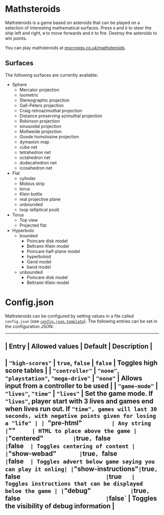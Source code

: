 # Mathsteroids
Mathsteroids is a game based on asteroids that can be played on a selection of interesting mathematical surfaces.
Press `A` and `D` to steer the ship left and right, `W` to move forwards and `K` to fire. Destroy the asteroids to win points.

You can play mathsteroids at [mscroggs.co.uk/mathsteroids](http://www.mscroggs.co.uk/mathsteroids).

## Surfaces
The following surfaces are currently available:

* Sphere
  * Mercator projection
  * Isometric
  * Stereographic projection
  * Gall–Peters projection
  * Craig retroazimuthal projection
  * Distance preserving azimuthal projection
  * Robinson projection
  * sinusoidal projection
  * Mollweide projection
  * Goode homolosine projection
  * dymaxion map
  * cube net
  * tetrahedron net
  * octahedron net
  * dodecahedron net
  * icosahedron net
* Flat
  * cylinder
  * Mobius strip
  * torus
  * Klein bottle
  * real projective plane
  * unbounded
  * loop (elliptical pool)
* Torus
  * Top view
  * Projected flat
* Hyperbolic
  * bounded
    * Poincare disk model
    * Beltrami-Klein model
    * Poincare half-plane model
    * hyperboloid
    * Gand model
    * band model
  * unbounded
    * Poincare disk model
    * Beltrami-Klein model

# Config.json
Mathsteroids can be configured by setting values in a file called `config.json`
(see [`config.json.template`](config.json.template)). The following entries can be set
in the configuration JSON:

-----------------------------------------------------------------------------------------------
| Entry                 | Allowed values                            | Default   | Description |
-----------------------------------------------------------------------------------------------
| `"high-scores"`       | `true`, `false`                           | `false`   | Toggles high score tables |
| `"controller"`        | `"none"`, `"playstation"`, `"mega-drive"` | `"none"`  | Allows input from a controller to be used |
| `"game-mode"`         | `"lives"`, `"time"`                       | `"lives"` | Set the game mode. If `"lives"`, player start with 3 lives and games end when lives run out. If `"time", games will last 30 seconds, with negative points given for losing a "life" |
| `"pre-html"`          | Any string                                | `""`      | HTML to place above the game |
| `"centered"`          | `true`, `false`                           | `false`   | Toggles centering of content |
| `"show-webad"`        | `true`, `false`                           | `false`   | Toggles advert below game saying you can play it onling|
| `"show-instructions"` | `true`, `false`                           | `true`    | Toggles instructions that can be displayed beloe the game |
| `"debug"`             | `true`, `false`                           | `false`   | Toggles the visibility of debug information |
-----------------------------------------------------------------------------------------------

